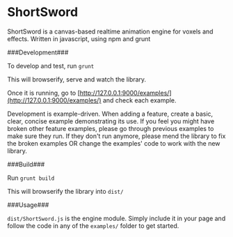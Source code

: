 ShortSword
==========

ShortSword is a canvas-based realtime animation engine for voxels and effects.
Written in javascript, using npm and grunt

###Development###

To develop and test, run ```grunt```

This will browserify, serve and watch the library.

Once it is running, go to [http://127.0.0.1:9000/examples/](http://127.0.0.1:9000/examples/) and check each example.

Development is example-driven. When adding a feature, create a basic, clear, concise example demonstrating its use. If you feel you might have broken other feature examples, please go through previous examples to make sure they run. If they don't run anymore, please mend the library to fix the broken examples OR change the examples' code to work with the new library.

###Build###

Run ```grunt build```

This will browserify the library into ```dist/```

###Usage###

```dist/ShortSword.js``` is the engine module. Simply include it in your page and follow the code in any of the ```examples/``` folder to get started.